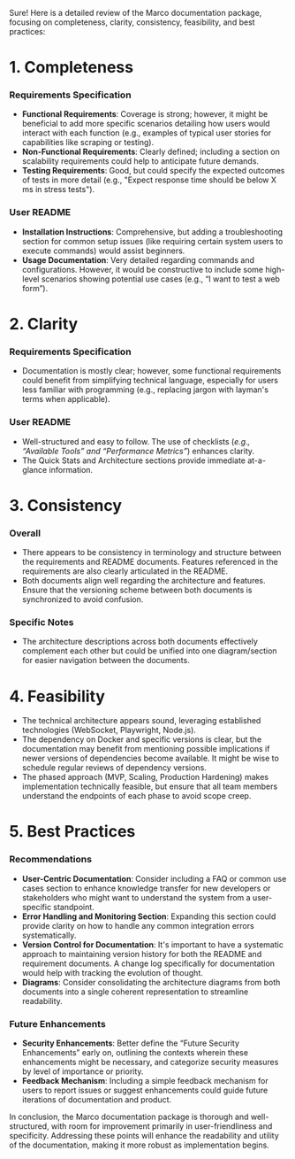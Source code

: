 Sure! Here is a detailed review of the Marco documentation package, focusing on completeness, clarity, consistency, feasibility, and best practices:

# 1. Completeness
### Requirements Specification
- **Functional Requirements**: Coverage is strong; however, it might be beneficial to add more specific scenarios detailing how users would interact with each function (e.g., examples of typical user stories for capabilities like scraping or testing).
- **Non-Functional Requirements**: Clearly defined; including a section on scalability requirements could help to anticipate future demands.
- **Testing Requirements**: Good, but could specify the expected outcomes of tests in more detail (e.g., "Expect response time should be below X ms in stress tests").

### User README
- **Installation Instructions**: Comprehensive, but adding a troubleshooting section for common setup issues (like requiring certain system users to execute commands) would assist beginners.
- **Usage Documentation**: Very detailed regarding commands and configurations. However, it would be constructive to include some high-level scenarios showing potential use cases (e.g., “I want to test a web form”).

# 2. Clarity
### Requirements Specification
- Documentation is mostly clear; however, some functional requirements could benefit from simplifying technical language, especially for users less familiar with programming (e.g., replacing jargon with layman's terms when applicable).

### User README
- Well-structured and easy to follow. The use of checklists (_e.g., “Available Tools” and “Performance Metrics”_) enhances clarity.
- The Quick Stats and Architecture sections provide immediate at-a-glance information.

# 3. Consistency
### Overall
- There appears to be consistency in terminology and structure between the requirements and README documents. Features referenced in the requirements are also clearly articulated in the README.
- Both documents align well regarding the architecture and features. Ensure that the versioning scheme between both documents is synchronized to avoid confusion.

### Specific Notes
- The architecture descriptions across both documents effectively complement each other but could be unified into one diagram/section for easier navigation between the documents.

# 4. Feasibility
- The technical architecture appears sound, leveraging established technologies (WebSocket, Playwright, Node.js).
- The dependency on Docker and specific versions is clear, but the documentation may benefit from mentioning possible implications if newer versions of dependencies become available. It might be wise to schedule regular reviews of dependency versions.
- The phased approach (MVP, Scaling, Production Hardening) makes implementation technically feasible, but ensure that all team members understand the endpoints of each phase to avoid scope creep.

# 5. Best Practices
### Recommendations
- **User-Centric Documentation**: Consider including a FAQ or common use cases section to enhance knowledge transfer for new developers or stakeholders who might want to understand the system from a user-specific standpoint.
- **Error Handling and Monitoring Section**: Expanding this section could provide clarity on how to handle any common integration errors systematically.
- **Version Control for Documentation**: It's important to have a systematic approach to maintaining version history for both the README and requirement documents. A change log specifically for documentation would help with tracking the evolution of thought.
- **Diagrams**: Consider consolidating the architecture diagrams from both documents into a single coherent representation to streamline readability.

### Future Enhancements
- **Security Enhancements**: Better define the “Future Security Enhancements” early on, outlining the contexts wherein these enhancements might be necessary, and categorize security measures by level of importance or priority.
- **Feedback Mechanism**: Including a simple feedback mechanism for users to report issues or suggest enhancements could guide future iterations of documentation and product.

In conclusion, the Marco documentation package is thorough and well-structured, with room for improvement primarily in user-friendliness and specificity. Addressing these points will enhance the readability and utility of the documentation, making it more robust as implementation begins.